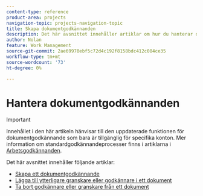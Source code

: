 ```yaml
---
content-type: reference
product-area: projects
navigation-topic: projects-navigation-topic
title: Skapa dokumentgodkännanden
description: Det här avsnittet innehåller artiklar om hur du hanterar dokumentgodkännanden i Adobe Workfront.
author: Nolan
feature: Work Management
source-git-commit: 2ae69970ebf5c72d4c192f8158bdc412c084ce35
workflow-type: tm+mt
source-wordcount: '73'
ht-degree: 0%

---
```



# Hantera dokumentgodkännanden

>[!IMPORTANT]
>
>Innehållet i den här artikeln hänvisar till den uppdaterade funktionen för dokumentgodkännande som bara är tillgänglig för specifika konton. Mer information om standardgodkännandeprocesser finns i artiklarna i [Arbetsgodkännanden](/help/quicksilver/review-and-approve-work/manage-approvals/manage-approvals.md).

Det här avsnittet innehåller följande artiklar:

* [Skapa ett dokumentgodkännande](/help/quicksilver/review-and-approve-work/document-reviews-and-approvals/manage-document-approvals/create-a-document-approval.md)
* [Lägga till ytterligare granskare eller godkännare i ett dokument](/help/quicksilver/review-and-approve-work/document-reviews-and-approvals/manage-document-approvals/add-additional-reviewers-or-approvers.md)
* [Ta bort godkännare eller granskare från ett dokument](/help/quicksilver/review-and-approve-work/document-reviews-and-approvals/manage-document-approvals/remove-approvers-or-reviewers.md)